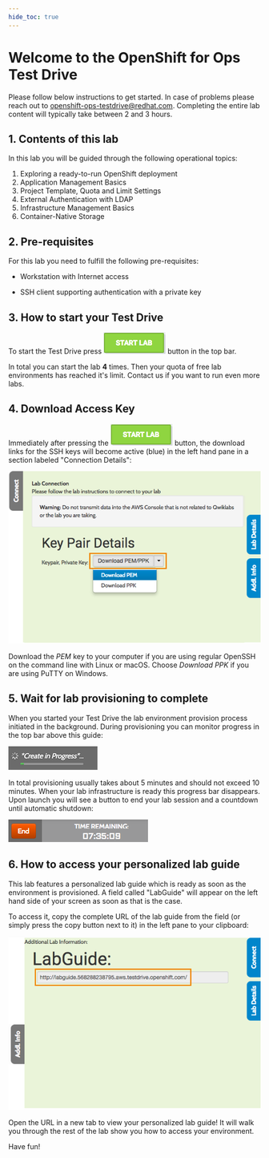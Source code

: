```yaml
---
hide_toc: true
---
```


# Welcome to the OpenShift for Ops Test Drive

Please follow below instructions to get started. In case of problems please reach out to [openshift-ops-testdrive@redhat.com](mailto:openshift-ops-testdrive@redhat.com).
Completing the entire lab content will typically take between 2 and 3 hours.

## 1. Contents of this lab

In this lab you will be guided through the following operational topics:

1. Exploring a ready-to-run OpenShift deployment
2. Application Management Basics
3. Project Template, Quota and Limit Settings
4. External Authentication with LDAP
5. Infrastructure Management Basics
6. Container-Native Storage

## 2. Pre-requisites

For this lab you need to fulfill the following pre-requisites:

- Workstation with Internet access

- SSH client supporting authentication with a private key

## 3. How to start your Test Drive

To start the Test Drive press ![START button](img/qwiklab-start-button.png) button in the top bar.

In total you can start the lab **4** times. Then your quota of free lab environments has reached it's limit. Contact us if you want to run even more labs.

## 4. Download Access Key

Immediately after pressing the ![START button](img/qwiklab-start-button.png) button, the download links for the SSH keys will become active (blue) in the left hand pane in a section labeled "Connection Details":

![Download SSH access keys](img/qwiklab-pem-key.png)

Download the *PEM* key to your computer if you are using regular OpenSSH on the command line with Linux or macOS. Choose *Download PPK* if you are using PuTTY on Windows.

## 5. Wait for lab provisioning to complete

When you started your Test Drive the lab environment provision process initiated in the background. During provisioning you can monitor progress in the top bar above this guide:

![Monitoring Lab Provisioning Progress](img/qwiklab-progress-bar.png)

In total provisioning usually takes about 5 minutes and should not exceed 10 minutes.
When your lab infrastructure is ready this progress bar disappears. Upon launch you will see a button to end your lab session and a countdown until automatic shutdown:

![Lab timer](img/qwiklab-end-button.png)

## 6. How to access your personalized lab guide

This lab features a personalized lab guide which is ready as soon as the environment is provisioned. A field called "LabGuide" will appear on the left hand side of your screen as soon as that is the case.

To access it, copy the complete URL of the lab guide from the field (or simply press the copy button next to it) in the left pane to your clipboard:

![Accessing the lab guide](img/qwiklab-labguide-url.png)

Open the URL in a new tab to view your personalized lab guide!
It will walk you through the rest of the lab show you how to access your environment.

Have fun!

